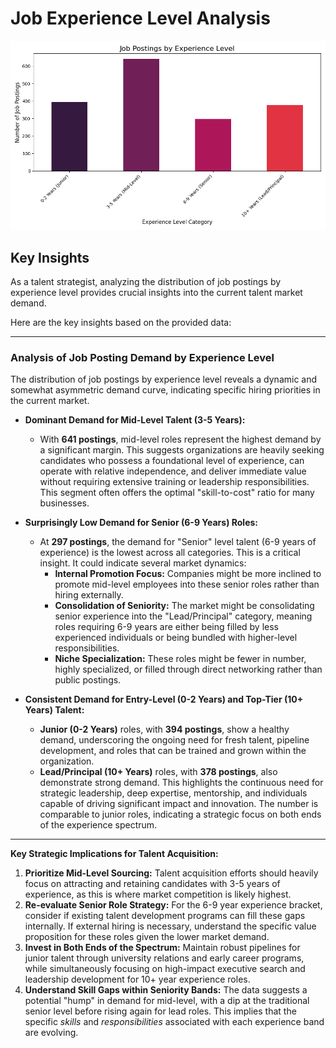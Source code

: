 
# Job Experience Level Analysis

![Experience Level Distribution](experience_distribution.png)

## Key Insights
As a talent strategist, analyzing the distribution of job postings by experience level provides crucial insights into the current talent market demand.

Here are the key insights based on the provided data:

---

### Analysis of Job Posting Demand by Experience Level

The distribution of job postings by experience level reveals a dynamic and somewhat asymmetric demand curve, indicating specific hiring priorities in the current market.

*   **Dominant Demand for Mid-Level Talent (3-5 Years):**
    *   With **641 postings**, mid-level roles represent the highest demand by a significant margin. This suggests organizations are heavily seeking candidates who possess a foundational level of experience, can operate with relative independence, and deliver immediate value without requiring extensive training or leadership responsibilities. This segment often offers the optimal "skill-to-cost" ratio for many businesses.

*   **Surprisingly Low Demand for Senior (6-9 Years) Roles:**
    *   At **297 postings**, the demand for "Senior" level talent (6-9 years of experience) is the lowest across all categories. This is a critical insight. It could indicate several market dynamics:
        *   **Internal Promotion Focus:** Companies might be more inclined to promote mid-level employees into these senior roles rather than hiring externally.
        *   **Consolidation of Seniority:** The market might be consolidating senior experience into the "Lead/Principal" category, meaning roles requiring 6-9 years are either being filled by less experienced individuals or being bundled with higher-level responsibilities.
        *   **Niche Specialization:** These roles might be fewer in number, highly specialized, or filled through direct networking rather than public postings.

*   **Consistent Demand for Entry-Level (0-2 Years) and Top-Tier (10+ Years) Talent:**
    *   **Junior (0-2 Years)** roles, with **394 postings**, show a healthy demand, underscoring the ongoing need for fresh talent, pipeline development, and roles that can be trained and grown within the organization.
    *   **Lead/Principal (10+ Years)** roles, with **378 postings**, also demonstrate strong demand. This highlights the continuous need for strategic leadership, deep expertise, mentorship, and individuals capable of driving significant impact and innovation. The number is comparable to junior roles, indicating a strategic focus on both ends of the experience spectrum.

---

**Key Strategic Implications for Talent Acquisition:**

1.  **Prioritize Mid-Level Sourcing:** Talent acquisition efforts should heavily focus on attracting and retaining candidates with 3-5 years of experience, as this is where market competition is likely highest.
2.  **Re-evaluate Senior Role Strategy:** For the 6-9 year experience bracket, consider if existing talent development programs can fill these gaps internally. If external hiring is necessary, understand the specific value proposition for these roles given the lower market demand.
3.  **Invest in Both Ends of the Spectrum:** Maintain robust pipelines for junior talent through university relations and early career programs, while simultaneously focusing on high-impact executive search and leadership development for 10+ year experience roles.
4.  **Understand Skill Gaps within Seniority Bands:** The data suggests a potential "hump" in demand for mid-level, with a dip at the traditional senior level before rising again for lead roles. This implies that the specific *skills* and *responsibilities* associated with each experience band are evolving.
